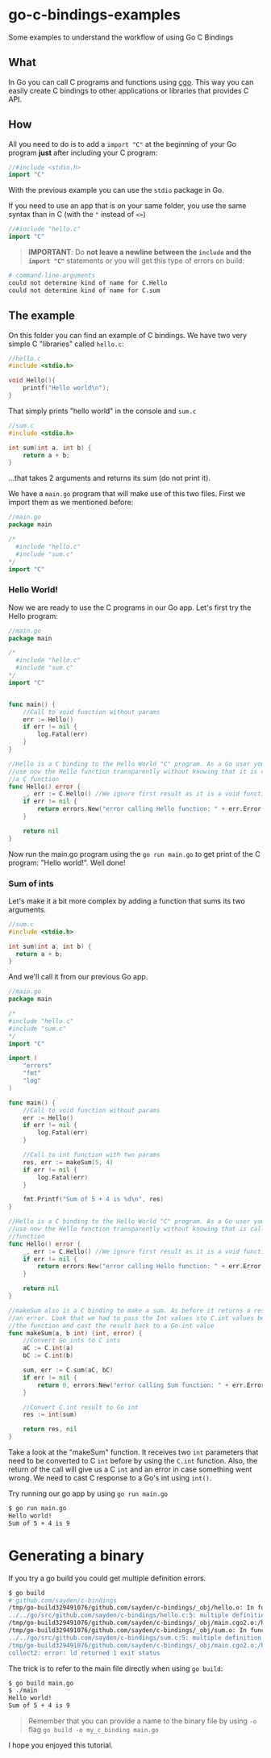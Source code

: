 # go-c-bindings-examples
Some examples to understand the workflow of using Go C Bindings

## What
In Go you can call C programs and functions using [cgo](https://golang.org/cmd/cgo/). This way you can easily create C bindings to other applications or libraries that provides C API.

## How

All you need to do is to add a `import "C"` at the beginning of your Go program **just** after including your C program:

```go
//#include <stdio.h>
import "C"
```

With the previous example you can use the `stdio` package in Go.

If you need to use an app that is on your same folder, you use the same syntax than in C (with the `"` instead of `<>`)

```go
//#include "hello.c"
import "C"
```

> **IMPORTANT**: Do **not leave a newline between the `include` and the `import "C"`** statements or you will get this type of errors on build:

```bash
# command-line-arguments
could not determine kind of name for C.Hello
could not determine kind of name for C.sum
```

## The example
On this folder you can find an example of C bindings. We have two very simple C "libraries" called `hello.c`:

```c
//hello.c
#include <stdio.h>

void Hello(){
    printf("Hello world\n");
}
```

That simply prints "hello world" in the console and `sum.c`

```c
//sum.c
#include <stdio.h>

int sum(int a, int b) {
    return a + b;
}
```

...that takes 2 arguments and returns its sum (do not print it).

We have a `main.go` program that will make use of this two files. First we import them as we mentioned before:
```go
//main.go
package main

/*
  #include "hello.c"
  #include "sum.c"
*/
import "C"
```

### Hello World!

Now we are ready to use the C programs in our Go app. Let's first try the Hello program:

```go
//main.go
package main

/*
  #include "hello.c"
  #include "sum.c"
*/
import "C"


func main() {
	//Call to void function without params
	err := Hello()
	if err != nil {
		log.Fatal(err)
	}
}

//Hello is a C binding to the Hello World "C" program. As a Go user you could
//use now the Hello function transparently without knowing that it is calling
//a C function
func Hello() error {
	_, err := C.Hello()	//We ignore first result as it is a void function
	if err != nil {
		return errors.New("error calling Hello function: " + err.Error())
	}

	return nil
}
```

Now run the main.go program using the `go run main.go` to get print of the C program: "Hello world!". Well done!

### Sum of ints
Let's make it a bit more complex by adding a function that sums its two arguments.

```c
//sum.c
#include <stdio.h>

int sum(int a, int b) {
  return a + b;
}
```

And we'll call it from our previous Go app.

```go
//main.go
package main

/*
#include "hello.c"
#include "sum.c"
*/
import "C"

import (
	"errors"
	"fmt"
	"log"
)

func main() {
	//Call to void function without params
	err := Hello()
	if err != nil {
		log.Fatal(err)
	}

	//Call to int function with two params
	res, err := makeSum(5, 4)
	if err != nil {
		log.Fatal(err)
	}

	fmt.Printf("Sum of 5 + 4 is %d\n", res)
}

//Hello is a C binding to the Hello World "C" program. As a Go user you could
//use now the Hello function transparently without knowing that is calling a C
//function
func Hello() error {
	_, err := C.Hello() //We ignore first result as it is a void function
	if err != nil {
		return errors.New("error calling Hello function: " + err.Error())
	}

	return nil
}

//makeSum also is a C binding to make a sum. As before it returns a result and
//an error. Look that we had to pass the Int values sto C.int values before using
//the function and cast the result back to a Go int value
func makeSum(a, b int) (int, error) {
	//Convert Go ints to C ints
	aC := C.int(a)
	bC := C.int(b)

	sum, err := C.sum(aC, bC)
	if err != nil {
		return 0, errors.New("error calling Sum function: " + err.Error())
	}

	//Convert C.int result to Go int
	res := int(sum)

	return res, nil
}
```

Take a look at the "makeSum" function. It receives two `int` parameters that need to be converted to C `int` before by using the `C.int` function.
Also, the return of the call will give us a C `int` and an error in case something went wrong. We need to cast C response to a Go's int using `int()`.

Try running our go app by using `go run main.go`

```bash
$ go run main.go
Hello world!
Sum of 5 + 4 is 9
```

# Generating a binary
If you try a go build you could get multiple definition errors.
```bash
$ go build
# github.com/sayden/c-bindings
/tmp/go-build329491076/github.com/sayden/c-bindings/_obj/hello.o: In function `Hello':
../../go/src/github.com/sayden/c-bindings/hello.c:5: multiple definition of `Hello'
/tmp/go-build329491076/github.com/sayden/c-bindings/_obj/main.cgo2.o:/home/mariocaster/go/src/github.com/sayden/c-bindings/hello.c:5: first defined here
/tmp/go-build329491076/github.com/sayden/c-bindings/_obj/sum.o: In function `sum':
../../go/src/github.com/sayden/c-bindings/sum.c:5: multiple definition of `sum`
/tmp/go-build329491076/github.com/sayden/c-bindings/_obj/main.cgo2.o:/home/mariocaster/go/src/github.com/sayden/c-bindings/sum.c:5: first defined here
collect2: error: ld returned 1 exit status
```

The trick is to refer to the main file directly when using `go build`:
```bash
$ go build main.go
$ ./main
Hello world!
Sum of 5 + 4 is 9
```

> Remember that you can provide a name to the binary file by using `-o` flag `go build -o my_c_binding main.go`

I hope you enjoyed this tutorial.
